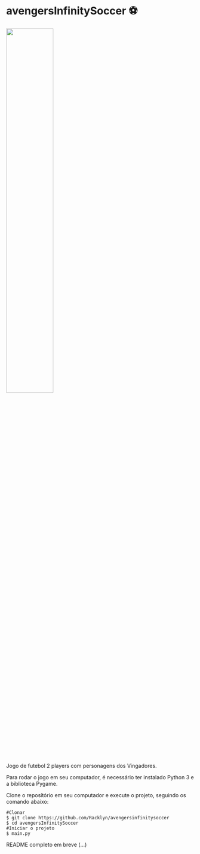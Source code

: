 # avengersInfinitySoccer ⚽️

<img src="https://user-images.githubusercontent.com/52416026/154166764-25aac137-58cb-42b6-a129-e469712f4731.png" width="50%">

Jogo de futebol 2 players com personagens dos Vingadores.

Para rodar o jogo em seu computador, é necessário ter instalado Python 3 e a biblioteca Pygame.

Clone o reposítório em seu computador e execute o projeto, seguindo os comando abaixo:
```shell
#Clonar 
$ git clone https://github.com/Racklyn/avengersinfinitysoccer
$ cd avengersInfinitySoccer
#Iniciar o projeto
$ main.py
```
README completo em breve (...)

